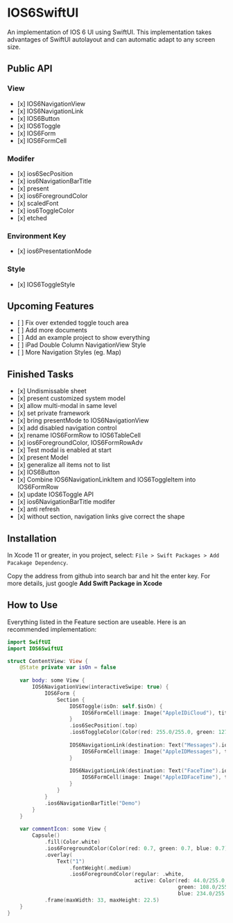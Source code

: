 # IOS6SwiftUI

An implementation of IOS 6 UI using SwiftUI. This implementation takes advantages of SwiftUI autolayout and can automatic adapt to any screen size.

## Public API
### View
- \[x]  IOS6NavigationView
- \[x]  IOS6NavigationLink
- \[x]  IOS6Button
- \[x]  IOS6Toggle
- \[x]  IOS6Form
- \[x]  IOS6FormCell

### Modifer
- \[x]  ios6SecPosition
- \[x]  ios6NavigationBarTitle
- \[x]  present
- \[x]  ios6ForegroundColor
- \[x]  scaledFont
- \[x]  ios6ToggleColor
- \[x]  etched

### Environment Key
- \[x]  ios6PresentationMode

### Style
- \[x]  IOS6ToggleStyle

## Upcoming Features
- \[ ] Fix over extended toggle touch area
- \[ ] Add more documents
- \[ ] Add an example project to show everything
- \[ ] iPad Double Column NavigationView Style
- \[ ] More Navigation Styles (eg. Map)

## Finished Tasks
- \[x] Undismissable sheet
- \[x] present customized system model
- \[x] allow multi-modal in same level
- \[x] set private framework
- \[x] bring presentMode to IOS6NavigationView
- \[x] add disabled navigation control
- \[x] rename IOS6FormRow to IOS6TableCell
- \[x] ios6ForegroundColor, IOS6FormRowAdv
- \[x] Test modal is enabled at start
- \[x] present Model
- \[x] generalize all items not to list
- \[x] IOS6Button
- \[x] Combine IOS6NavigationLinkItem and IOS6ToggleItem into IOS6FormRow
- \[x] update IOS6Toggle API
- \[x] ios6NavigationBarTitle modifer
- \[x] anti refresh
- \[x] without section, navigation links give correct the shape

## Installation

In Xcode 11 or greater, in you project, select: `File > Swift Packages > Add Pacakage Dependency`.

Copy the address from github into search bar and hit the enter key. For more details, just google **Add Swift Package in Xcode**

##  How to Use

Everything listed in the Feature section are useable. Here is an recommended implementation:  

```Swift
import SwiftUI
import IOS6SwiftUI

struct ContentView: View {
    @State private var isOn = false
    
    var body: some View {
        IOS6NavigationView(interactiveSwipe: true) {
            IOS6Form {
                Section {
                    IOS6Toggle(isOn: self.$isOn) {
                        IOS6FormCell(image: Image("AppleIDiCloud"), title: "iCloud")
                    }
                    .ios6SecPosition(.top)
                    .ios6ToggleColor(Color(red: 255.0/255.0, green: 127.0/255.0, blue: 2.0/255.0))
                    
                    IOS6NavigationLink(destination: Text("Messages").ios6NavigationBarTitle("Messages"), sectionPostion: .medium) {
                        IOS6FormCell(image: Image("AppleIDMessages"), title: "Messages", comment: "New Messages")
                    }
                    
                    IOS6NavigationLink(destination: Text("FaceTime").ios6NavigationBarTitle("FaceTime"), sectionPostion: .bottom) {
                        IOS6FormCell(image: Image("AppleIDFaceTime"), title: "FaceTime", comment: self.commentIcon)
                    }
                }
            }
            .ios6NavigationBarTitle("Demo")
        }
    }
    
    var commentIcon: some View {
        Capsule()
            .fill(Color.white)
            .ios6ForegroundColor(Color(red: 0.7, green: 0.7, blue: 0.7))
            .overlay(
                Text("1")
                    .fontWeight(.medium)
                    .ios6ForegroundColor(regular: .white,
                                         active: Color(red: 44.0/255.0,
                                                       green: 108.0/255.0,
                                                       blue: 234.0/255.0)))
            .frame(maxWidth: 33, maxHeight: 22.5)
    }
}
```
